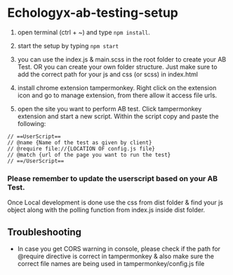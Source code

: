 # Echologyx\-ab-testing-setup

1. open terminal (ctrl + ~) and type `npm install`.

2. start the setup by typing `npm start`

3. you can use the index.js & main.scss in the root folder to create your AB Test. OR you can create your own folder structure. Just make sure to add the correct path for your js and css (or scss) in index.html

4. install chrome extension tampermonkey. Right click on the extension icon and go to manage extension, from there allow it access file urls.

5. open the site you want to perform AB test. Click tampermonkey extension and start a new script.
   Within the script copy and paste the following:

```
// ==UserScript==
// @name {Name of the test as given by client}
// @require file://{LOCATION OF config.js file}
// @match {url of the page you want to run the test}
// ==/UserScript==
```
### Please remember to update the userscript based on your AB Test.

Once Local development is done use the css from dist folder & find your js object along with the polling function from index.js inside dist folder.

## Troubleshooting

- In case you get CORS warning in console, please check if the path for @require directive is correct in tampermonkey & also make sure the correct file names are being used in tampermonkey/config.js file
